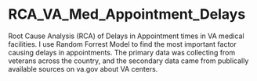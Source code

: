 # RCA_VA_Med_Appointment_Delays
Root Cause Analysis (RCA) of Delays in Appointment times in VA medical facilities. I use Random Forrest Model to find the most important factor causing delays in appointments. The primary data was collecting from veterans across the country, and the secondary data came from publically available sources on va.gov about VA centers.
